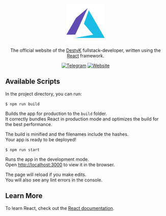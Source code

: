 <p align="center">
  <a href="https://destyk.ru/" target="blank"><img src="https://github.com/destyk/website/blob/stable/apps/client/public/logo192.png" width="120" alt="DestyK Logo" /></a>
</p>
<p align="center">The official website of the <a href="https://github.com/destyk" target="_blank">DestyK</a> fullstack-developer, written using the <a href="https://react.dev" target="_blank">React</a> framework.</p>
    <p align="center">
      <a href="https://t.me/destykarpov" target="_blank"><img src="https://img.shields.io/badge/Telegram-blue?style=flat-square&logo=Telegram" alt="Telegram" /></a>
      <a href="https://destyk.ru" target="_blank"><img src="https://img.shields.io/badge/Website-ED760E?style=flat-square&logo=About.me" alt="Website" /></a>
</p>

## Available Scripts

In the project directory, you can run:

`$ npm run build`

Builds the app for production to the `build` folder.\
It correctly bundles React in production mode and optimizes the build for the best performance.

The build is minified and the filenames include the hashes.\
Your app is ready to be deployed!

`$ npm run start`

Runs the app in the development mode.\
Open [http://localhost:3000](http://localhost:3000) to view it in the browser.

The page will reload if you make edits.\
You will also see any lint errors in the console.

## Learn More

To learn React, check out the [React documentation](https://react.dev/).
